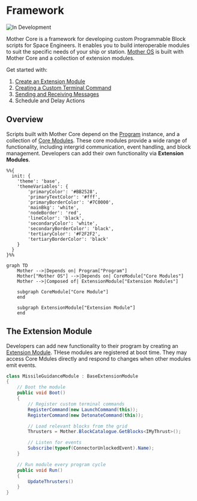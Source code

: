 # Framework
![In Development](https://img.shields.io/badge/In_Development-red)

Mother Core is a framework for developing custom Programmable Block scripts for Space Engineers. It enables you to build interoperable modules to suit the specific needs of your ship or station. [Mother OS](../IngameScript/IngameScript.md) is built with Mother Core and a collection of extension modules.

Get started with:

1. [Create an Extension Module](./Developer/ExtensionModules/ExtensionModules.md)
2. [Creating a Custom Terminal Command](./Developer/ExtensionModules/ExtensionModules.md#commands)
3. [Sending and Receiving Messages](./Developer/CoreModules/IntergridMessageService.md) 
4. Schedule and Delay Actions

## Overview

Scripts built with Mother Core depend on the [Program](https://github.com/malware-dev/MDK-SE/wiki/Sandbox.ModAPI.Ingame.MyGridProgram) instance, and a collection of [Core Modules](./Developer/CoreModules/CoreModules.md).  These core modules provide a wide range of functionality, including intergrid communication, event handling, and block management. Developers can add their own functionality via **Extension Modules**.

```mermaid
%%{
  init: {
    'theme': 'base',
    'themeVariables': {
        'primaryColor': '#BB2528',
        'primaryTextColor': '#fff',
        'primaryBorderColor': '#7C0000',
        'mainBkg': 'white',
        'nodeBorder': 'red',
        'lineColor': 'black',
        'secondaryColor': 'white',
        'secondaryBorderColor': 'black',
        'tertiaryColor': '#F2F2F2',
        'tertiaryBorderColor': 'black'
    }
  }
}%%

graph TD
    Mother -->|Depends on| Program["Program"]
    Mother["Mother OS"] -->|Depends on| CoreModule["Core Modules"]
    Mother -->|Composed of| ExtensionModule["Extension Modules"]

    subgraph CoreModule["Core Module"]
    end

    subgraph ExtensionModule["Extension Module"]
    end
```

## The Extension Module
Developers can add new functionality to their program by creating an [Extension Module](./Developer/ExtensionModules/ExtensionModules.md). THese modules are registered at boot time. They may access Core Mdules directly and respond to changes when other modules emit events.

```csharp title="MissileGuidanceModule.cs"
class MissileGuidanceModule : BaseExtensionModule
{
    // Boot the module
    public void Boot()
    {
        // Register custom terminal commands
        RegisterCommand(new LaunchCommand(this));
        RegisterCommand(new DetonateCommand(this));

        // Load relevant blocks from the grid
        Thrusters = Mother.BlockCatalogue.GetBlocks<IMyThrust>();

        // Listen for events
        Subscribe(typeof(ConnectorUnlockedEvent).Name);
    }

    // Run module every program cycle
    public void Run()
    {
        UpdateThrusters()
    }
}
```
